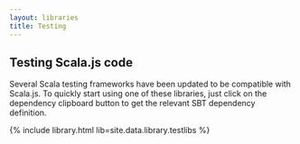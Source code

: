 ```yaml
---
layout: libraries
title: Testing
---
```


## Testing Scala.js code

Several Scala testing frameworks have been updated to be compatible with Scala.js. To quickly start using one of these
libraries, just click on the dependency clipboard button to get the relevant SBT dependency definition.

{% include library.html lib=site.data.library.testlibs %}






